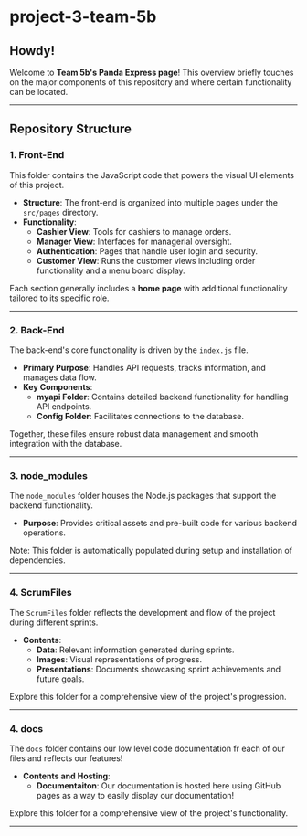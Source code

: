 # project-3-team-5b

## Howdy!  
Welcome to **Team 5b's Panda Express page**! This overview briefly touches on the major components of this repository and where certain functionality can be located.

---

## Repository Structure  

### 1. Front-End  
This folder contains the JavaScript code that powers the visual UI elements of this project.  
- **Structure**: The front-end is organized into multiple pages under the `src/pages` directory.  
- **Functionality**:  
  - **Cashier View**: Tools for cashiers to manage orders.  
  - **Manager View**: Interfaces for managerial oversight.  
  - **Authentication**: Pages that handle user login and security.  
  - **Customer View**: Runs the customer views including order functionality and a menu board display.  

Each section generally includes a **home page** with additional functionality tailored to its specific role.

---

### 2. Back-End  
The back-end's core functionality is driven by the `index.js` file.  
- **Primary Purpose**: Handles API requests, tracks information, and manages data flow.  
- **Key Components**:  
  - **myapi Folder**: Contains detailed backend functionality for handling API endpoints.  
  - **Config Folder**: Facilitates connections to the database.  

Together, these files ensure robust data management and smooth integration with the database.

---

### 3. node_modules  
The `node_modules` folder houses the Node.js packages that support the backend functionality.  
- **Purpose**: Provides critical assets and pre-built code for various backend operations.  

Note: This folder is automatically populated during setup and installation of dependencies.

---

### 4. ScrumFiles  
The `ScrumFiles` folder reflects the development and flow of the project during different sprints.  
- **Contents**:  
  - **Data**: Relevant information generated during sprints.  
  - **Images**: Visual representations of progress.  
  - **Presentations**: Documents showcasing sprint achievements and future goals.  

Explore this folder for a comprehensive view of the project's progression.

---

### 4. docs 
The `docs` folder contains our low level code documentation fr each of our files and reflects our features!
- **Contents and Hosting**:  
  - **Documentaiton**: Our documentation is hosted here using GitHub pages as a way to easily display our documentation!

Explore this folder for a comprehensive view of the project's functionality.

---
